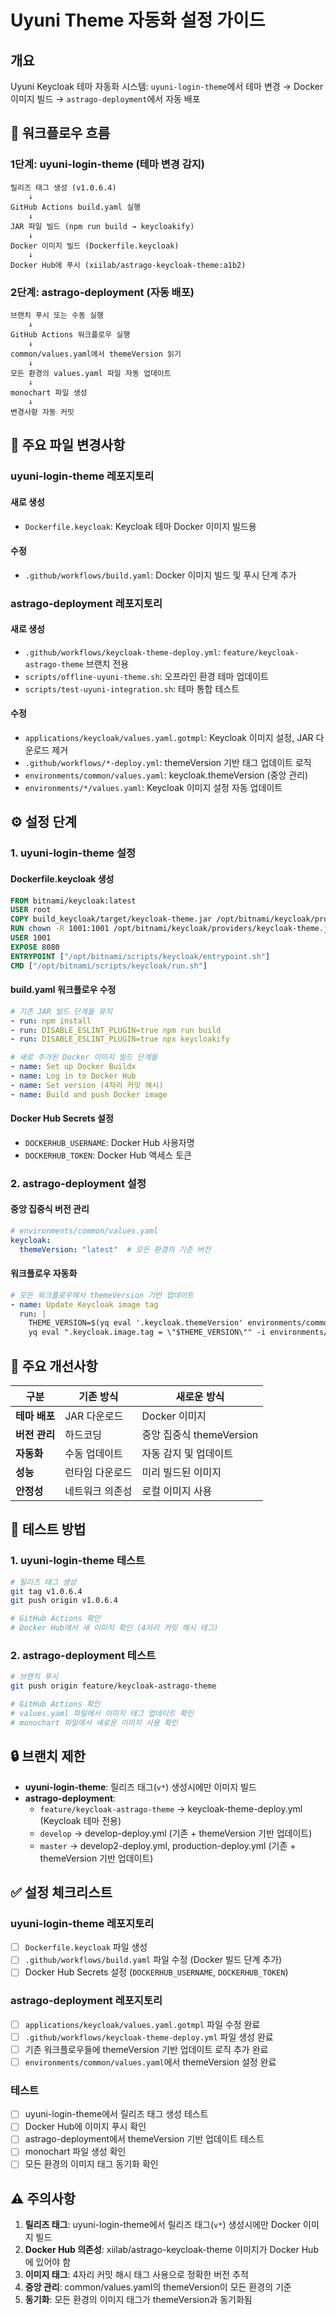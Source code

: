 # Uyuni Theme 자동화 설정 가이드

## 개요

Uyuni Keycloak 테마 자동화 시스템: `uyuni-login-theme`에서 테마 변경 → Docker 이미지 빌드 → `astrago-deployment`에서 자동 배포

## 🔄 워크플로우 흐름

### **1단계: uyuni-login-theme (테마 변경 감지)**
```
릴리즈 태그 생성 (v1.0.6.4)
    ↓
GitHub Actions build.yaml 실행
    ↓
JAR 파일 빌드 (npm run build → keycloakify)
    ↓
Docker 이미지 빌드 (Dockerfile.keycloak)
    ↓
Docker Hub에 푸시 (xiilab/astrago-keycloak-theme:a1b2)
```

### **2단계: astrago-deployment (자동 배포)**
```
브랜치 푸시 또는 수동 실행
    ↓
GitHub Actions 워크플로우 실행
    ↓
common/values.yaml에서 themeVersion 읽기
    ↓
모든 환경의 values.yaml 파일 자동 업데이트
    ↓
monochart 파일 생성
    ↓
변경사항 자동 커밋
```

## 📁 주요 파일 변경사항

### **uyuni-login-theme 레포지토리**

#### **새로 생성**
- `Dockerfile.keycloak`: Keycloak 테마 Docker 이미지 빌드용

#### **수정**
- `.github/workflows/build.yaml`: Docker 이미지 빌드 및 푸시 단계 추가

### **astrago-deployment 레포지토리**

#### **새로 생성**
- `.github/workflows/keycloak-theme-deploy.yml`: `feature/keycloak-astrago-theme` 브랜치 전용
- `scripts/offline-uyuni-theme.sh`: 오프라인 환경 테마 업데이트
- `scripts/test-uyuni-integration.sh`: 테마 통합 테스트

#### **수정**
- `applications/keycloak/values.yaml.gotmpl`: Keycloak 이미지 설정, JAR 다운로드 제거
- `.github/workflows/*-deploy.yml`: themeVersion 기반 태그 업데이트 로직
- `environments/common/values.yaml`: keycloak.themeVersion (중앙 관리)
- `environments/*/values.yaml`: Keycloak 이미지 설정 자동 업데이트

## ⚙️ 설정 단계

### **1. uyuni-login-theme 설정**

#### **Dockerfile.keycloak 생성**
```dockerfile
FROM bitnami/keycloak:latest
USER root
COPY build_keycloak/target/keycloak-theme.jar /opt/bitnami/keycloak/providers/keycloak-theme.jar
RUN chown -R 1001:1001 /opt/bitnami/keycloak/providers/keycloak-theme.jar
USER 1001
EXPOSE 8080
ENTRYPOINT ["/opt/bitnami/scripts/keycloak/entrypoint.sh"]
CMD ["/opt/bitnami/scripts/keycloak/run.sh"]
```

#### **build.yaml 워크플로우 수정**
```yaml
# 기존 JAR 빌드 단계들 유지
- run: npm install
- run: DISABLE_ESLINT_PLUGIN=true npm run build
- run: DISABLE_ESLINT_PLUGIN=true npx keycloakify

# 새로 추가된 Docker 이미지 빌드 단계들
- name: Set up Docker Buildx
- name: Log in to Docker Hub
- name: Set version (4자리 커밋 해시)
- name: Build and push Docker image
```

#### **Docker Hub Secrets 설정**
- `DOCKERHUB_USERNAME`: Docker Hub 사용자명
- `DOCKERHUB_TOKEN`: Docker Hub 액세스 토큰

### **2. astrago-deployment 설정**

#### **중앙 집중식 버전 관리**
```yaml
# environments/common/values.yaml
keycloak:
  themeVersion: "latest"  # 모든 환경의 기준 버전
```

#### **워크플로우 자동화**
```yaml
# 모든 워크플로우에서 themeVersion 기반 업데이트
- name: Update Keycloak image tag
  run: |
    THEME_VERSION=$(yq eval '.keycloak.themeVersion' environments/common/values.yaml)
    yq eval ".keycloak.image.tag = \"$THEME_VERSION\"" -i environments/{env}/values.yaml
```

## 🎯 주요 개선사항

| 구분 | 기존 방식 | 새로운 방식 |
|------|-----------|-------------|
| **테마 배포** | JAR 다운로드 | Docker 이미지 |
| **버전 관리** | 하드코딩 | 중앙 집중식 themeVersion |
| **자동화** | 수동 업데이트 | 자동 감지 및 업데이트 |
| **성능** | 런타임 다운로드 | 미리 빌드된 이미지 |
| **안정성** | 네트워크 의존성 | 로컬 이미지 사용 |

## 🧪 테스트 방법

### **1. uyuni-login-theme 테스트**
```bash
# 릴리즈 태그 생성
git tag v1.0.6.4
git push origin v1.0.6.4

# GitHub Actions 확인
# Docker Hub에서 새 이미지 확인 (4자리 커밋 해시 태그)
```

### **2. astrago-deployment 테스트**
```bash
# 브랜치 푸시
git push origin feature/keycloak-astrago-theme

# GitHub Actions 확인
# values.yaml 파일에서 이미지 태그 업데이트 확인
# monochart 파일에서 새로운 이미지 사용 확인
```

## 🔒 브랜치 제한

- **uyuni-login-theme**: 릴리즈 태그(`v*`) 생성시에만 이미지 빌드
- **astrago-deployment**: 
  - `feature/keycloak-astrago-theme` → keycloak-theme-deploy.yml (Keycloak 테마 전용)
  - `develop` → develop-deploy.yml (기존 + themeVersion 기반 업데이트)
  - `master` → develop2-deploy.yml, production-deploy.yml (기존 + themeVersion 기반 업데이트)

## ✅ 설정 체크리스트

### **uyuni-login-theme 레포지토리**
- [ ] `Dockerfile.keycloak` 파일 생성
- [ ] `.github/workflows/build.yaml` 파일 수정 (Docker 빌드 단계 추가)
- [ ] Docker Hub Secrets 설정 (`DOCKERHUB_USERNAME`, `DOCKERHUB_TOKEN`)

### **astrago-deployment 레포지토리**
- [ ] `applications/keycloak/values.yaml.gotmpl` 파일 수정 완료
- [ ] `.github/workflows/keycloak-theme-deploy.yml` 파일 생성 완료
- [ ] 기존 워크플로우들에 themeVersion 기반 업데이트 로직 추가 완료
- [ ] `environments/common/values.yaml`에서 themeVersion 설정 완료

### **테스트**
- [ ] uyuni-login-theme에서 릴리즈 태그 생성 테스트
- [ ] Docker Hub에 이미지 푸시 확인
- [ ] astrago-deployment에서 themeVersion 기반 업데이트 테스트
- [ ] monochart 파일 생성 확인
- [ ] 모든 환경의 이미지 태그 동기화 확인

## ⚠️ 주의사항

1. **릴리즈 태그**: uyuni-login-theme에서 릴리즈 태그(`v*`) 생성시에만 Docker 이미지 빌드
2. **Docker Hub 의존성**: xiilab/astrago-keycloak-theme 이미지가 Docker Hub에 있어야 함
3. **이미지 태그**: 4자리 커밋 해시 태그 사용으로 정확한 버전 추적
4. **중앙 관리**: common/values.yaml의 themeVersion이 모든 환경의 기준
5. **동기화**: 모든 환경의 이미지 태그가 themeVersion과 동기화됨 